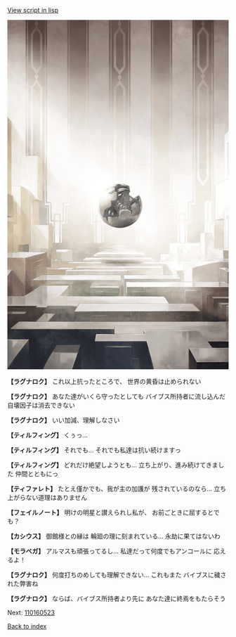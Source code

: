 [View script in lisp](../scripts/110160521.txt)

![abyss_room.png](../images/backgrounds/abyss_room.png)

**【ラグナロク】**
これ以上抗ったところで、
世界の黄昏は止められない

**【ラグナロク】**
あなた達がいくら守ったとしても
バイブス所持者に流し込んだ
自壊因子は消去できない

**【ラグナロク】**
いい加減、理解しなさい

**【ティルフィング】**
くぅっ…

**【ティルフィング】**
それでも…
それでも私達は抗い続けますっ

**【ティルフィング】**
どれだけ絶望しようとも…
立ち上がり、進み続けてきました
仲間とともにっ

**【ティファレト】**
たとえ僅かでも、我が主の加護が
残されているのなら…
立ち上がらない道理はありません

**【フェイルノート】**
明けの明星と讃えられし私が、
お前ごときに屈するとでも？

**【カシウス】**
御館様との縁は
輪廻の理に刻まれている…
永劫に果てはないわ

**【モラベガ】**
アルマスも頑張ってるし…
私達だって何度でもアンコールに
応えるよ！

**【ラグナロク】**
何度打ちのめしても理解できない…
これもまた
バイブスに穢された弊害ね

**【ラグナロク】**
ならば、バイブス所持者より先に
あなた達に終焉をもたらそう

Next: [110160523](110160523.md)

[Back to index](index.md)

